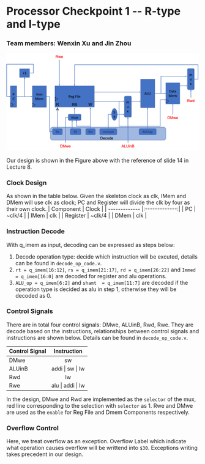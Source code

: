 # Processor Checkpoint 1 -- R-type and I-type
### Team members: Wenxin Xu and Jin Zhou

![alt text](processor_design.png)

Our design is shown in the Figure above with the reference of slide 14 in Lecture 8.

### Clock Design
As shown in the table below. Given the skeleton clock as clk, IMem and DMem will use clk as clock; PC and Register will divide the clk by four as their own clock.
| Component | Clock   |
| -------------  |:-------------:|
| PC           | ~clk/4 |
| IMem         | clk       |
| Register            | ~clk/4     |
| DMem            | clk  |

### Instruction Decode
With q_imem as input, decoding can be expressed as steps below:

1. Decode operation type: decide which instruction will be excuted, details can be found in `decode_op_code.v`.
2. `rt = q_imem[16:12]`, `rs = q_imem[21:17]`, `rd = q_imem[26:22]` and `Immed = q_imem[16:0]` are decoded for register and alu operations. 
3. `ALU_op = q_imem[6:2]` and `shamt  = q_imem[11:7]` are decoded if the operation type is decided as alu in step 1, otherwise they will be decoded as 0.


### Control Signals
There are in total four control signals: DMwe, ALUinB, Rwd, Rwe. They are decode based on the instructions, relationships between control signals and instructions are shown below. Details can be found in `decode_op_code.v`.

| Control Signal | Instruction   |
| -------------  |:-------------:|
| DMwe           | sw |
| ALUinB         | addi \| sw \| lw       |
| Rwd            | lw      |
| Rwe            | alu \| addi \| lw  |

In the design, DMwe and Rwd are implemented as the `selector` of the mux, red line corresponding to the selection with `selector` as 1. Rwe and DMwe are used as the `enable` for Reg File and Dmem Components respectively. 

### Overflow Control
Here, we treat overflow as an exception. Overflow Label which indicate what operation causes overflow will be writtend into `$30`. Exceptions writing takes precedent in our design.
